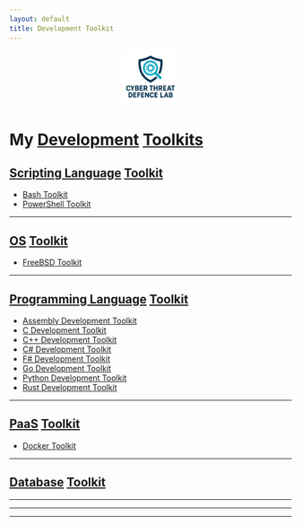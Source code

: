 ```yaml
---
layout: default
title: Development Toolkit
---
```


<p align="center"><a href="https://cyberthreatdefence.com/">
  <img width="20%" src="./assets/ctdl4.png" alt="Cyber Threat Defence Lab">
</a></p>

# My [Development](https://en.wikipedia.org/wiki/Software_development) [Toolkits](https://en.wikipedia.org/wiki/Software_development_process)

## [Scripting Language](https://en.wikipedia.org/wiki/Scripting_language) [Toolkit](https://en.wikipedia.org/wiki/Toolchain)
* [Bash Toolkit](https://github.com/cybersecurity-dev/Bash-Toolkit)
* [PowerShell Toolkit](https://github.com/cybersecurity-dev/PowerShell-Toolkit)

---

## [OS](https://en.wikipedia.org/wiki/Operating_system) [Toolkit](https://en.wikipedia.org/wiki/Toolchain)
* [FreeBSD Toolkit](https://github.com/cybersecurity-dev/FreeBSD-Toolkit)

---

## [Programming Language](https://en.wikipedia.org/wiki/Programming_language) [Toolkit](https://en.wikipedia.org/wiki/Toolchain)
* [Assembly Development Toolkit](https://github.com/cybersecurity-dev/Assembly-Toolkit)
* [C Development Toolkit](https://github.com/cybersecurity-dev/C-Toolkit)
* [C++ Development Toolkit](https://github.com/cybersecurity-dev/Cpp-Toolkit)
* [C# Development Toolkit](https://github.com/cybersecurity-dev/csharp-toolkit)
* [F# Development Toolkit](https://github.com/cybersecurity-dev/fsharp-toolkit)
* [Go Development Toolkit](https://github.com/cybersecurity-dev/golang-toolkit)
* [Python Development Toolkit](https://github.com/cybersecurity-dev/Python-Toolkit)
* [Rust Development Toolkit](https://github.com/cybersecurity-dev/Rust-Toolkit)

---

## [PaaS](https://en.wikipedia.org/wiki/Platform_as_a_service) [Toolkit](https://en.wikipedia.org/wiki/Toolchain)
* [Docker Toolkit](https://github.com/cybersecurity-dev/Docker-Toolkit)

---

## [Database](https://en.wikipedia.org/wiki/Database) [Toolkit](https://en.wikipedia.org/wiki/Toolchain)

---
---
---

